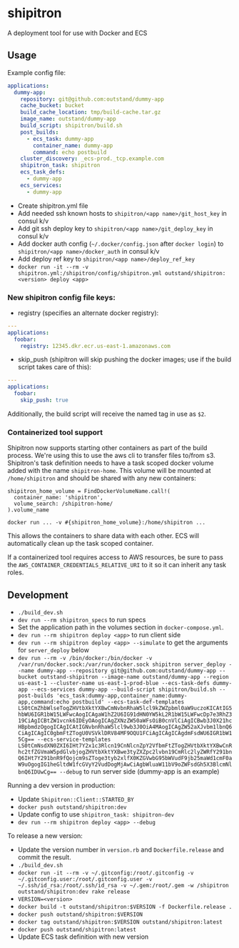 # shipitron
A deployment tool for use with Docker and ECS

## Usage

Example config file:
```yaml
applications:
  dummy-app:
    repository: git@github.com:outstand/dummy-app
    cache_bucket: bucket
    build_cache_location: tmp/build-cache.tar.gz
    image_name: outstand/dummy-app
    build_script: shipitron/build.sh
    post_builds:
      - ecs_task: dummy-app
        container_name: dummy-app
        command: echo postbuild
    cluster_discovery: _ecs-prod._tcp.example.com
    shipitron_task: shipitron
    ecs_task_defs:
      - dummy-app
    ecs_services:
      - dummy-app
```

- Create shipitron.yml file
- Add needed ssh known hosts to `shipitron/<app name>/git_host_key` in consul k/v
- Add git ssh deploy key to `shipitron/<app name>/git_deploy_key` in consul k/v
- Add docker auth config (`~/.docker/config.json` after `docker login`) to `shipitron/<app name>/docker_auth` in consul k/v
- Add deploy ref key to `shipitron/<app name>/deploy_ref_key`
- `docker run -it --rm -v shipitron.yml:/shipitron/config/shipitron.yml outstand/shipitron:<version> deploy <app>`

### New shipitron config file keys:

- registry (specifies an alternate docker registry):
```yaml
---
applications:
  foobar:
    registry: 12345.dkr.ecr.us-east-1.amazonaws.com
```

- skip_push (shipitron will skip pushing the docker images; use if the build script takes care of this):
```yaml
---
applications:
  foobar:
    skip_push: true
```
Additionally, the build script will receive the named tag in use as `$2`.

### Containerized tool support
Shipitron now supports starting other containers as part of the build process. We're using this to use the aws cli to transfer files to/from s3. Shipitron's task definition needs to have a task scoped docker volume added with the name `shipitron-home`. This volume will be mounted at `/home/shipitron` and should be shared with any new containers:

```
shipitron_home_volume = FindDockerVolumeName.call!(
  container_name: 'shipitron',
  volume_search: /shipitron-home/
).volume_name

docker run ... -v #{shipitron_home_volume}:/home/shipitron ...
```

This allows the containers to share data with each other. ECS will automatically clean up the task scoped container.

If a containerized tool requires access to AWS resources, be sure to pass the `AWS_CONTAINER_CREDENTIALS_RELATIVE_URI` to it so it can inherit any task roles.

## Development

- `./build_dev.sh`
- `dev run --rm shipitron_specs` to run specs
- Set the application path in the volumes section in `docker-compose.yml`.
- `dev run --rm shipitron deploy <app>` to run client side
- `dev run --rm shipitron deploy <app> --simulate` to get the arguments for `server_deploy` below
- `dev run --rm -v /bin/docker:/bin/docker -v /var/run/docker.sock:/var/run/docker.sock shipitron server_deploy --name dummy-app --repository git@github.com:outstand/dummy-app --bucket outstand-shipitron --image-name outstand/dummy-app --region us-east-1 --cluster-name us-east-1-prod-blue --ecs-task-defs dummy-app --ecs-services dummy-app --build-script shipitron/build.sh --post-builds 'ecs_task:dummy-app,container_name:dummy-app,command:echo postbuild' --ecs-task-def-templates LS0tCmZhbWlseTogZHVtbXktYXBwCmNvbnRhaW5lcl9kZWZpbml0aW9uczoKICAtIG5hbWU6IGR1bW15LWFwcAogICAgaW1hZ2U6IG91dHN0YW5kL2R1bW15LWFwcDp7e3RhZ319CiAgICBtZW1vcnk6IDEyOAogICAgZXNzZW50aWFsOiB0cnVlCiAgICBwb3J0X21hcHBpbmdzOgogICAgICAtIGNvbnRhaW5lcl9wb3J0OiA4MAogICAgZW52aXJvbm1lbnQ6CiAgICAgIC0gbmFtZTogU0VSVklDRV84MF9OQU1FCiAgICAgICAgdmFsdWU6IGR1bW15Cg== --ecs-service-templates LS0tCmNsdXN0ZXI6IHt7Y2x1c3Rlcn19CnNlcnZpY2VfbmFtZTogZHVtbXktYXBwCnRhc2tfZGVmaW5pdGlvbjogZHVtbXktYXBwe3tyZXZpc2lvbn19CmRlc2lyZWRfY291bnQ6IHt7Y291bnR9fQojcm9sZToge3tyb2xlfX0KZGVwbG95bWVudF9jb25maWd1cmF0aW9uOgogIG1heGltdW1fcGVyY2VudDogMjAwCiAgbWluaW11bV9oZWFsdGh5X3BlcmNlbnQ6IDUwCg== --debug` to run server side (dummy-app is an example)

Running a dev version in production:
- Update `Shipitron::Client::STARTED_BY`
- `docker push outstand/shipitron:dev`
- Update config to use `shipitron_task: shipitron-dev`
- `dev run --rm shipitron deploy <app> --debug`

To release a new version:
- Update the version number in `version.rb` and `Dockerfile.release` and commit the result.
- `./build_dev.sh`
- `docker run -it --rm -v ~/.gitconfig:/root/.gitconfig -v ~/.gitconfig.user:/root/.gitconfig.user -v ~/.ssh/id_rsa:/root/.ssh/id_rsa -v ~/.gem:/root/.gem -w /shipitron outstand/shipitron:dev rake release`
- `VERSION=<version>`
- `docker build -t outstand/shipitron:$VERSION -f Dockerfile.release .`
- `docker push outstand/shipitron:$VERSION`
- `docker tag outstand/shipitron:$VERSION outstand/shipitron:latest`
- `docker push outstand/shipitron:latest`
- Update ECS task definition with new version
